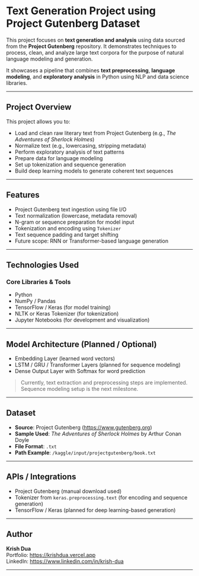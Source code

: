# Text Generation Project using Project Gutenberg Dataset

This project focuses on **text generation and analysis** using data sourced from the **Project Gutenberg** repository. It demonstrates techniques to process, clean, and analyze large text corpora for the purpose of natural language modeling and generation.

It showcases a pipeline that combines **text preprocessing**, **language modeling**, and **exploratory analysis** in Python using NLP and data science libraries.

---

## Project Overview

This project allows you to:

- Load and clean raw literary text from Project Gutenberg (e.g., *The Adventures of Sherlock Holmes*)
- Normalize text (e.g., lowercasing, stripping metadata)
- Perform exploratory analysis of text patterns
- Prepare data for language modeling
- Set up tokenization and sequence generation
- Build deep learning models to generate coherent text sequences

---

## Features

- Project Gutenberg text ingestion using file I/O
- Text normalization (lowercase, metadata removal)
- N-gram or sequence preparation for model input
- Tokenization and encoding using `Tokenizer`
- Text sequence padding and target shifting
- Future scope: RNN or Transformer-based language generation

---

## Technologies Used

### Core Libraries & Tools

- Python
- NumPy / Pandas
- TensorFlow / Keras (for model training)
- NLTK or Keras Tokenizer (for tokenization)
- Jupyter Notebooks (for development and visualization)

---

## Model Architecture (Planned / Optional)

- Embedding Layer (learned word vectors)
- LSTM / GRU / Transformer Layers (planned for sequence modeling)
- Dense Output Layer with Softmax for word prediction

> Currently, text extraction and preprocessing steps are implemented. Sequence modeling setup is the next milestone.

---

## Dataset

- **Source**: Project Gutenberg (https://www.gutenberg.org)
- **Sample Used**: *The Adventures of Sherlock Holmes* by Arthur Conan Doyle
- **File Format**: `.txt`
- **Path Example**: `/kaggle/input/projectgutenberg/book.txt`

---

## APIs / Integrations

- Project Gutenberg (manual download used)
- Tokenizer from `keras.preprocessing.text` (for encoding and sequence generation)
- TensorFlow / Keras (planned for deep learning-based generation)

---

## Author

**Krish Dua**  
Portfolio: https://krishdua.vercel.app  
LinkedIn: https://www.linkedin.com/in/krish-dua

---
